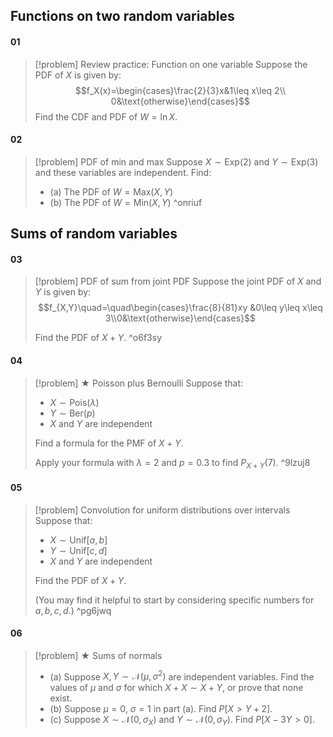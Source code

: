 ## Functions on two random variables
#### 01
> [!problem] Review practice: Function on one variable
> Suppose the PDF of $X$ is given by: 
> $$f_X(x)=\begin{cases}\frac{2}{3}x&1\leq x\leq 2\\ 0&\text{otherwise}\end{cases}$$
> Find the CDF and PDF of $W=\ln X$.
#### 02
> [!problem] PDF of min and max
> Suppose $X\sim\mathrm{Exp}(2)$ and $Y\sim\mathrm{Exp}(3)$ and these variables are independent. Find:
> - (a) The PDF of $W=\mathrm{Max}(X,Y)$
> - (b) The PDF of $W=\mathrm{Min}(X,Y)$ ^onriuf

## Sums of random variables
#### 03
> [!problem] PDF of sum from joint PDF
> Suppose the joint PDF of $X$ and $Y$ is given by: 
> $$f_{X,Y}\quad=\quad\begin{cases}\frac{8}{81}xy &0\leq y\leq x\leq 3\\0&\text{otherwise}\end{cases}$$
> 
> Find the PDF of $X+Y$. ^o6f3sy
#### 04
> [!problem] $\bigstar$ Poisson plus Bernoulli
> Suppose that: 
> - $X\sim\mathrm{Pois}(\lambda)$
> - $Y\sim\mathrm{Ber}(p)$
> - $X$ and $Y$ are independent
> 
> Find a formula for the PMF of $X+Y$.
> 
> Apply your formula with $\lambda=2$ and $p=0.3$ to find $P_{X+Y}(7)$. ^9lzuj8
#### 05
> [!problem] Convolution for uniform distributions over intervals
> Suppose that: 
> - $X\sim\mathrm{Unif}[a,b]$
> - $Y\sim\mathrm{Unif}[c,d]$
> - $X$ and $Y$ are independent
> 
> Find the PDF of $X+Y$.
> 
> (You may find it helpful to start by considering specific numbers for $a,\,b,\,c,\,d$.) ^pg6jwq
#### 06
> [!problem] $\bigstar$ Sums of normals
> - (a) Suppose $X,\,Y\sim\mathcal{N}(\mu,\sigma^2)$ are independent variables. Find the values of $\mu$ and $\sigma$ for which $X+X\sim X+Y$, or prove that none exist.
> - (b) Suppose $\mu=0$, $\sigma=1$ in part (a). Find $P[X>Y+2]$.
> - (c) Suppose $X\sim\mathcal{N}(0,\sigma_X)$ and $Y\sim\mathcal{N}(0,\sigma_Y)$. Find $P[X-3Y>0]$.

